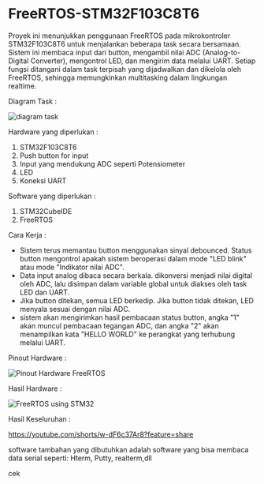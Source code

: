 # FreeRTOS-STM32F103C8T6
Proyek ini menunjukkan penggunaan FreeRTOS pada mikrokontroler STM32F103C8T6 untuk menjalankan beberapa task secara bersamaan. Sistem ini membaca input dari button, mengambil nilai ADC (Analog-to-Digital Converter), mengontrol LED, dan mengirim data melalui UART. Setiap fungsi ditangani dalam task terpisah yang dijadwalkan dan dikelola oleh FreeRTOS, sehingga memungkinkan multitasking dalam lingkungan realtime.

Diagram Task :

![diagram task](https://github.com/user-attachments/assets/7f98999a-78df-44ca-911e-e0b99c56135a)

Hardware yang diperlukan :
1. STM32F103C8T6
2. Push button for input
3. Input yang mendukung ADC seperti Potensiometer
4. LED
5. Koneksi UART

Software yang diperlukan :
1. STM32CubeIDE
2. FreeRTOS

Cara Kerja :
- Sistem terus memantau button menggunakan sinyal debounced. Status button mengontrol apakah sistem beroperasi dalam mode "LED blink" atau mode "Indikator nilai ADC".
- Data input analog dibaca secara berkala. dikonversi menjadi nilai digital oleh ADC, lalu disimpan dalam variable global untuk diakses oleh task LED dan UART.
- Jika button ditekan, semua LED berkedip. Jika button tidak ditekan, LED menyala sesuai dengan nilai ADC.
- sistem akan mengirimkan hasil pembacaan status button, angka "1" akan muncul pembacaan tegangan ADC, dan angka "2" akan menampilkan kata "HELLO WORLD" ke perangkat yang terhubung melalui UART.

Pinout Hardware :

![Pinout Hardware FreeRTOS](https://github.com/user-attachments/assets/8a5312a5-574a-4175-9b8d-5f23355ca97f)

Hasil Hardware :

![FreeRTOS using STM32](https://github.com/user-attachments/assets/95304953-fb30-4f89-af88-ab4ef416cdb7)

Hasil Keseluruhan :

https://youtube.com/shorts/w-dF6c37Ar8?feature=share 

software tambahan yang dibutuhkan adalah software yang bisa membaca data serial seperti: Hterm, Putty, realterm,dll

cek

